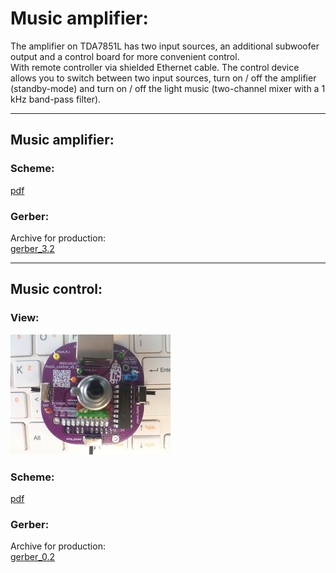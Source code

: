 # Music amplifier:  
The amplifier on TDA7851L has two input sources, an additional subwoofer output and a control board for more convenient control.  
With remote controller via shielded Ethernet cable. The control device allows you to switch between two input sources, turn on / off the amplifier (standby-mode) and turn on / off the light music (two-channel mixer with a 1 kHz band-pass filter).

---
## Music amplifier:  
### Scheme:  
[pdf](music_amplifier/docs/music_amplifier_v3.2.pdf)  

### Gerber:  
Archive for production:  
[gerber_3.2](https://github.com/piro-s/music_amp_control/raw/main/music_amplifier/gerber/music_amplifier_v3.2.zip)  

---
## Music control:  
### View:  
[![music_control_v0.2](music_control/view/music_control_v0.2_top_preview.jpeg)](music_control/view/music_control_v0.2_top.jpeg)

### Scheme:  
[pdf](music_control/docs/music_control_v0.2.pdf)  

### Gerber:  
Archive for production:  
[gerber_0.2](https://github.com/piro-s/music_amp_control/raw/main/music_control/gerber/music_control_v0.2.zip)  